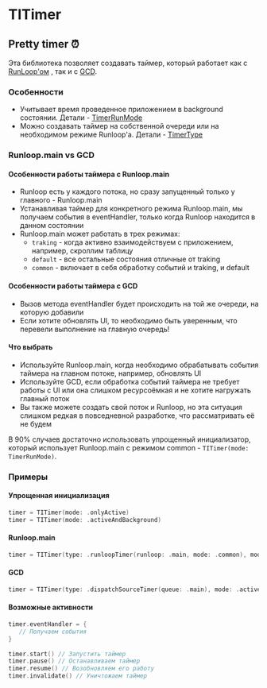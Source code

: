 # TITimer
## Pretty timer ⏰

Эта библиотека позволяет создавать таймер, который работает как с [RunLoop'ом](#Runloop) , так и с [GCD](#GCD).

### Особенности

- Учитывает время проведенное приложением в background состоянии. Детали - [TimerRunMode](Sources/TITimer/Enums/TimerRunMode.swift)
- Можно создавать таймер на собственной очереди или на необходимом режиме Runloop'а. Детали - [TimerType](Sources/TITimer/Enums/TimerType.swift)

### Runloop.main vs GCD

#### Особенности работы таймера с Runloop.main

- Runloop есть у каждого потока, но сразу запущенный только у главного - Runloop.main
- Устанавливая таймер для конкретного режима Runloop.main, мы получаем события в eventHandler, только когда Runloop находится в данном состоянии
- Runloop.main может работать в трех режимах:    
     - `traking` - когда активно взаимодействуем с приложением, например, скроллим таблицу
     - `default` - все остальные состояния отличные от traking
     - `common` - включает в себя обработку событий и traking, и default

#### Особенности работы таймера с GCD

- Вызов метода eventHandler будет происходить на той же очереди, на которую добавили
- Eсли хотите обновлять UI, то необходимо быть уверенным, что перевели выполнение на главную очередь!

#### Что выбрать

- Используйте Runloop.main, когда необходимо обрабатывать события таймера на главном потоке, например, обновлять UI
- Используйте GCD, если обработка событий таймера не требует работы с UI или она слишком ресурсоёмкая и не хотите нагружать главный поток
- Вы также можете создать свой поток и Runloop, но эта ситуация слишком редкая в повседневной разработке, что рассматривать её не будем

В 90% случаев достаточно использовать упрощенный инициализатор, который использует Runloop.main с режимом common - `TITimer(mode: TimerRunMode)`.

### Примеры

#### Упрощенная инициализация

```swift
timer = TITimer(mode: .onlyActive)
timer = TITimer(mode: .activeAndBackground)
```

#### Runloop.main

```swift
timer = TITimer(type: .runloopTimer(runloop: .main, mode: .common), mode: .onlyActive)
```
#### GCD

```swift
timer = TITimer(type: .dispatchSourceTimer(queue: .main), mode: .activeAndBackground)
```

#### Возможные активности

```swift        
timer.eventHandler = {
   // Получаем события
}
        
timer.start() // Запустить таймер
timer.pause() // Останавливаем таймер
timer.resume() // Возобновляем его работу
timer.invalidate() // Уничтожаем таймер
```
